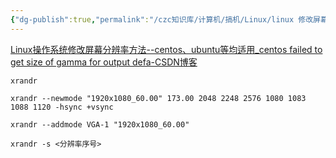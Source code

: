 ```yaml
---
{"dg-publish":true,"permalink":"/czc知识库/计算机/搞机/Linux/linux 修改屏幕分辨率 自定义/","dgPassFrontmatter":true,"created":"2024-07-23T16:20:14.150+08:00","updated":"2024-12-08T11:39:54.020+08:00"}
---
```




[Linux操作系统修改屏幕分辨率方法--centos、ubuntu等均适用\_centos failed to get size of gamma for output defa-CSDN博客](https://blog.csdn.net/weixin_42092278/article/details/83869114)

```
xrandr

xrandr --newmode "1920x1080_60.00" 173.00 2048 2248 2576 1080 1083 1088 1120 -hsync +vsync

xrandr --addmode VGA-1 "1920x1080_60.00"

xrandr -s <分辨率序号>
```

